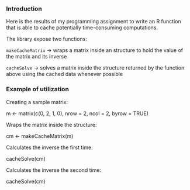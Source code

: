 ### Introduction

Here is the results of my programming assignment to write an R
function that is able to cache potentially time-consuming computations.

The library expose two functions:

  `makeCacheMatrix` ->  wraps a matrix inside an structure to hold the 
                        value of the matrix and its inverse
                      
  `cacheSolve`      ->  solves a matrix inside the structure returned by 
                        the function above using the cached data whenever
                        possible
                      
### Example of utilization

Creating a sample matrix:

  m <- matrix(c(0, 2, 1, 0), nrow = 2, ncol = 2, byrow = TRUE)
  
  
Wraps the matrix inside the structure:

  cm <- makeCacheMatrix(m)


Calculates the inverse the first time:

  cacheSolve(cm)


Calculates the inverse the second time:

  cacheSolve(cm)


